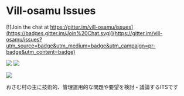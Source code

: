 Vill-osamu Issues
==========================

[![Join the chat at https://gitter.im/vill-osamu/issues](https://badges.gitter.im/Join%20Chat.svg)](https://gitter.im/vill-osamu/issues?utm_source=badge&utm_medium=badge&utm_campaign=pr-badge&utm_content=badge)

[![](http://img.shields.io/badge/Maintainer-844196-blue.svg?style=flat)](https://github.com/844196)
[![](http://img.shields.io/github/issues/Vill-osamu/issues.svg?style=flat)](https://github.com/Vill-osamu/issues/issues)

![](https://farm3.staticflickr.com/2843/12453412443_ec2353bf08_b.jpg)

おさむ村の主に技術的、管理運用的な問題や要望を検討・議論するITSです
